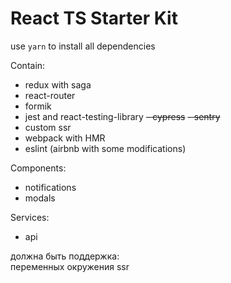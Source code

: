 # React TS Starter Kit

use `yarn` to install all dependencies

Contain: 
- redux with saga
- react-router
- formik
- jest and react-testing-library
~~- cypress~~ 
~~- sentry~~ 
- custom ssr
- webpack with HMR 
- eslint (airbnb with some modifications)

Components: 
- notifications 
- modals

Services: 
- api


должна быть поддержка:  
переменных окружения 
ssr 
